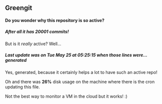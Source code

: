 ## Greengit

#### Do you wonder why this repository is so active?

##### After all it has 20001 commits!

But is it *really* active? Well...

##### Last update was on Tue May 25 at 05:25:15 when those lines were... generated

Yes, generated, because it certainly helps a lot to have such an active repo!

Oh and there was **26%** disk usage on the machine
where there is the cron updating this file.

Not the best way to monitor a VM in the cloud but it works! :)
